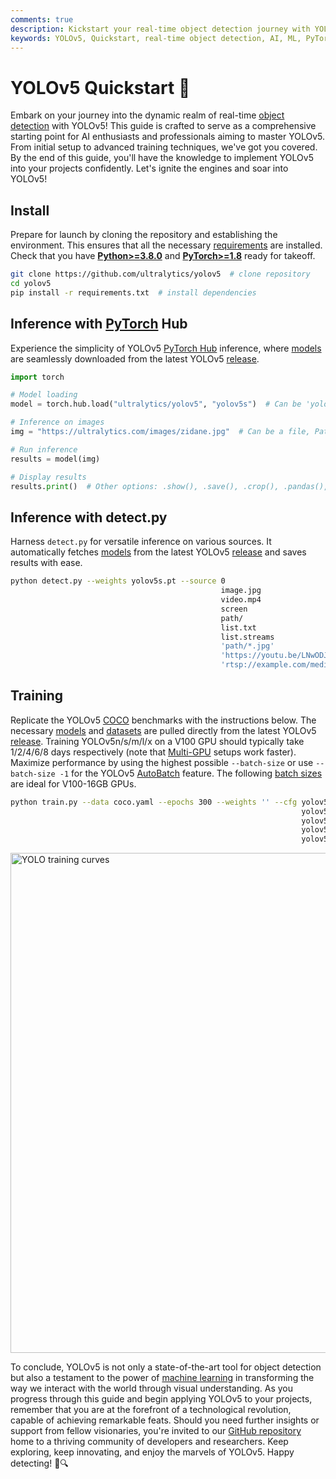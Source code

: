 ```yaml
---
comments: true
description: Kickstart your real-time object detection journey with YOLOv5! This guide covers installation, inference, and training to help you master YOLOv5 quickly.
keywords: YOLOv5, Quickstart, real-time object detection, AI, ML, PyTorch, inference, training, Ultralytics, machine learning, deep learning
---
```


# YOLOv5 Quickstart 🚀

Embark on your journey into the dynamic realm of real-time [object detection](https://www.ultralytics.com/glossary/object-detection) with YOLOv5! This guide is crafted to serve as a comprehensive starting point for AI enthusiasts and professionals aiming to master YOLOv5. From initial setup to advanced training techniques, we've got you covered. By the end of this guide, you'll have the knowledge to implement YOLOv5 into your projects confidently. Let's ignite the engines and soar into YOLOv5!

## Install

Prepare for launch by cloning the repository and establishing the environment. This ensures that all the necessary [requirements](https://github.com/ultralytics/yolov5/blob/master/requirements.txt) are installed. Check that you have [**Python>=3.8.0**](https://www.python.org/) and [**PyTorch>=1.8**](https://pytorch.org/get-started/locally/) ready for takeoff.

```bash
git clone https://github.com/ultralytics/yolov5  # clone repository
cd yolov5
pip install -r requirements.txt  # install dependencies
```

## Inference with [PyTorch](https://www.ultralytics.com/glossary/pytorch) Hub

Experience the simplicity of YOLOv5 [PyTorch Hub](./tutorials/pytorch_hub_model_loading.md) inference, where [models](https://github.com/ultralytics/yolov5/tree/master/models) are seamlessly downloaded from the latest YOLOv5 [release](https://github.com/ultralytics/yolov5/releases).

```python
import torch

# Model loading
model = torch.hub.load("ultralytics/yolov5", "yolov5s")  # Can be 'yolov5n' - 'yolov5x6', or 'custom'

# Inference on images
img = "https://ultralytics.com/images/zidane.jpg"  # Can be a file, Path, PIL, OpenCV, numpy, or list of images

# Run inference
results = model(img)

# Display results
results.print()  # Other options: .show(), .save(), .crop(), .pandas(), etc.
```

## Inference with detect.py

Harness `detect.py` for versatile inference on various sources. It automatically fetches [models](https://github.com/ultralytics/yolov5/tree/master/models) from the latest YOLOv5 [release](https://github.com/ultralytics/yolov5/releases) and saves results with ease.

```bash
python detect.py --weights yolov5s.pt --source 0                               # webcam
                                               image.jpg                       # image
                                               video.mp4                       # video
                                               screen                          # screenshot
                                               path/                           # directory
                                               list.txt                        # list of images
                                               list.streams                    # list of streams
                                               'path/*.jpg'                    # glob
                                               'https://youtu.be/LNwODJXcvt4'  # YouTube
                                               'rtsp://example.com/media.mp4'  # RTSP, RTMP, HTTP stream
```

## Training

Replicate the YOLOv5 [COCO](https://github.com/ultralytics/yolov5/blob/master/data/scripts/get_coco.sh) benchmarks with the instructions below. The necessary [models](https://github.com/ultralytics/yolov5/tree/master/models) and [datasets](https://github.com/ultralytics/yolov5/tree/master/data) are pulled directly from the latest YOLOv5 [release](https://github.com/ultralytics/yolov5/releases). Training YOLOv5n/s/m/l/x on a V100 GPU should typically take 1/2/4/6/8 days respectively (note that [Multi-GPU](./tutorials/multi_gpu_training.md) setups work faster). Maximize performance by using the highest possible `--batch-size` or use `--batch-size -1` for the YOLOv5 [AutoBatch](https://github.com/ultralytics/yolov5/pull/5092) feature. The following [batch sizes](https://www.ultralytics.com/glossary/batch-size) are ideal for V100-16GB GPUs.

```bash
python train.py --data coco.yaml --epochs 300 --weights '' --cfg yolov5n.yaml  --batch-size 128
                                                                 yolov5s                    64
                                                                 yolov5m                    40
                                                                 yolov5l                    24
                                                                 yolov5x                    16
```

<img width="800" src="https://github.com/ultralytics/docs/releases/download/0/yolov5-training-curves.avif" alt="YOLO training curves">

To conclude, YOLOv5 is not only a state-of-the-art tool for object detection but also a testament to the power of [machine learning](https://www.ultralytics.com/glossary/machine-learning-ml) in transforming the way we interact with the world through visual understanding. As you progress through this guide and begin applying YOLOv5 to your projects, remember that you are at the forefront of a technological revolution, capable of achieving remarkable feats. Should you need further insights or support from fellow visionaries, you're invited to our [GitHub repository](https://github.com/ultralytics/yolov5) home to a thriving community of developers and researchers. Keep exploring, keep innovating, and enjoy the marvels of YOLOv5. Happy detecting! 🌠🔍
